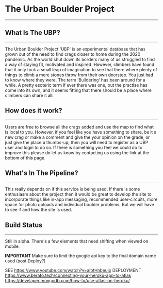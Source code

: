 # **The Urban Boulder Project**

---

## What Is The UBP?

---

The Urban Boulder Project 'UBP' is an experimental database that has grown out of the need to find crags
closer to home during the 2020 pandemic. As the world shut down its borders many of us struggled
to find a way of staying fit, motivated and inspired. However, climbers have found that it only took a
small leap of imagination to see that there where plenty of things to climb a mere stones throw from their own
doorstep. You just had to know where they were.
The term 'Buildering' has been around for a while. A pretty esoteric term if ever there was one, but the
practise has come into its own, and it seems fitting that there should be a place where climbers can share it all.

## How does it work?

---

Users are free to browse all the crags added and use the map to find what is local to you. However, if you feel like you have something to share, be it a new crag or make a comment and give the your opinion on the grade, or just give the
place a thumbs-up, then you will need to register as a UBP user and login to do so. If there is something you
feel we could do to improve this please do let us know by contacting us using the link at the bottom of this page.

## What's In The Pipeline?

---

This really depends on if this service is being used. If there is some enthusiasm about the project then it would
be great to develop the site to incorporate things like in-app messaging, recommended user-circuits, more
space for photo uploads and individual boulder problems. But we will have to see if and how the site is used.

## Build Status

---

Still in alpha. There's a few elements that need shifting when viewed on mobile.

**IMPORTANT** Make sure to limit the google api key to the final domain name used (post Deploy?)

SEE
https://www.youtube.com/watch?v=aibtHnbeuio
DEPLOYMENT
https://www.berato.tech/connecting-your-heroku-app-to-atlas
https://developer.mongodb.com/how-to/use-atlas-on-heroku/
